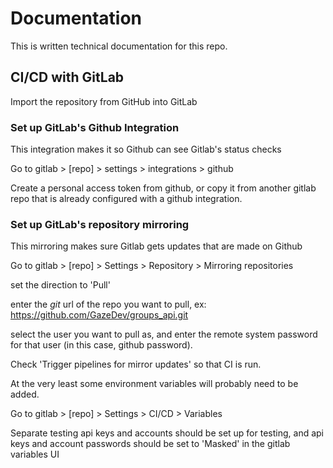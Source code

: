 # Documentation

This is written technical documentation for this repo.

## CI/CD with GitLab

Import the repository from GitHub into GitLab

### Set up GitLab's Github Integration

This integration makes it so Github can see Gitlab's status checks

Go to gitlab > [repo] > settings > integrations > github

Create a personal access token from github, or copy it from another gitlab repo
that is already configured with a github integration.

### Set up GitLab's repository mirroring

This mirroring makes sure Gitlab gets updates that are made on Github

Go to gitlab > [repo] > Settings > Repository > Mirroring repositories

set the direction to 'Pull'

enter the *git* url of the repo you want to pull, ex: https://github.com/GazeDev/groups_api.git

select the user you want to pull as, and enter the remote system password for that user (in this case, github password).

Check 'Trigger pipelines for mirror updates' so that CI is run.

At the very least some environment variables will probably need to be added.

Go to gitlab > [repo] > Settings > CI/CD > Variables

Separate testing api keys and accounts should be set up for testing, and api keys
and account passwords should be set to 'Masked' in the gitlab variables UI
